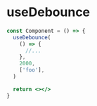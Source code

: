 # useDebounce

```jsx
const Component = () => {
  useDebounce(
    () => {
      //...
    },
    2000,
    ['foo'],
  )

  return <></>
}
```
